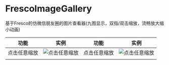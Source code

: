 # FrescoImageGallery
基于Fresco的仿微信朋友圈的图片查看器(九图显示，双指/双击缩放，流畅放大缩小动画)

|功能|实例|功能|实例|
|---|---|---|---|
|点击任意缩放|![点击任意缩放](https://github.com/tuke0919/FrescoImageGallery/blob/master/image/scale.gif)|点击任意缩放|![点击任意缩放](https://github.com/tuke0919/FrescoImageGallery/blob/master/image/scale.gif)|
||||


